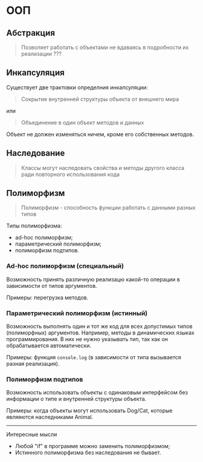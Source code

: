 # ООП

## Абстракция

> Позволяет работать с объектами не вдаваясь в подробности их реализации ???

## Инкапсуляция
Существует две трактовки определния инкапсуляции:

> Сокрытие внутренней структуры объекта от внешнего мира

или

> Объединение в один объект методов и данных 

Объект не должен изменяться ничем, кроме его собственных методов.

## Наследование

> Классы могут наследовать свойства и методы другого класса ради повторного использования кода

## Полиморфизм
> Полиморфизм - способность функции работать с данными разных типов

Типы полиморфизма:
- ad-hoc полиморфизм;
- параметрический полиморфизм;
- полиморфизм подтипов.

### Ad-hoc полиморфизм (специальный)
Возможность принять различную реализацю какой-то операции в зависимости от типов аргументов. 

Примеры: перегрузка методов.

### Параметрический полиморфизм (истинный)
Возможность выполнять один и тот же код для всех допустимых типов (полиморфных) аргументов. 
Например, методы в динамических языках программирования. В них не нужно указывать тип, так как он обрабатывается
автоматически.

Примеры: функция `console.log` (в зависимости от типа вызывается разная реализация).

### Полиморфизм подтипов
Возможность использовать объекты с одинаковым интерфейсом без информации о типе и внутренней структуры объекта.

Примеры: когда объекты могут использовать Dog/Cat, которые являяются наследниками Animal.

---

Интересные мысли

- Любой "if" в программе можно заменить полиморфизмом;
- Истинного полиморфизма без наследования не бывает.